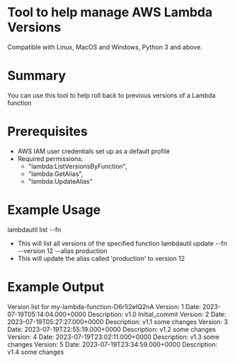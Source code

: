 # Tool to help manage AWS Lambda Versions
Compatible with Linux, MacOS and Windows, Python 3 and above. 

# Summary
You can use this tool to help roll back to previous versions of a Lambda function

# Prerequisites
- AWS IAM user credentials set up as a default profile
- Required permissions:
  - "lambda:ListVersionsByFunction",
  - "lambda:GetAlias",
  - "lambda:UpdateAlias"
# Example Usage
  lambdautil list --fn <function name>
  - This will list all versions of the specified function
  lambdautil update --fn <function name> --version 12 --alias production
  - This will update the alias called 'production' to version 12

# Example Output
Version list for  my-lambda-function-D6r1i2eIQ2nA
Version:  1 Date:  2023-07-19T05:14:04.000+0000  Description:  v1.0 Initial_commit
Version:  2 Date:  2023-07-19T05:27:27.000+0000  Description:  v1.1 some changes
Version:  3 Date:  2023-07-19T22:55:19.000+0000  Description:  v1.2 some changes
Version:  4 Date:  2023-07-19T23:02:11.000+0000  Description:  v1.3 some changes
Version:  5 Date:  2023-07-19T23:34:59.000+0000  Description:  v1.4 some changes

